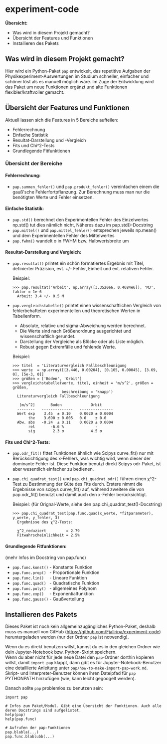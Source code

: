 # experiment-code
**Übersicht:**
* Was wird in diesem Projekt gemacht?
* Übersicht der Features und Funktionen
* Installieren des Pakets



## Was wird in diesem Projekt gemacht?
Hier wird ein Python-Paket `pap` entwickelt, das repetitive Aufgaben der Physikexperiment-Auswertungen im Studium schneller, einfacher und schöner löst als es manuell möglich wäre.
Im Zuge der Entwicklung wird das Paket um neue Funktionen ergänzt und alte Funktionen flexibler/kraftvoller gemacht.



## Übersicht der Features und Funktionen
Aktuell lassen sich die Features in 5 Bereiche aufteilen:  
* Fehlerrechnung
* Einfache Statistik
* Resultat-Darstellung und -Vergleich
* Fits und Chi^2-Tests
* Grundlegende Fitfunktionen


### Übersicht der Bereiche
#### Fehlerrechnung:
* `pap.summen_fehler()` und `pap.produkt_fehler()`
    vereinfachen einem die gauß'sche Fehlerfortpflanzung.
    Zur Berechnung muss man nur die benötigten Werte und Fehler einsetzen.
        

#### Einfache Statistik:
* `pap.std()`
    berechnet den Experimentellen Fehler des Einzelwertes
    np.std() tut dies nämlich nicht, Näheres dazu im pap.std()-Docstring
* `pap.mittel()`  und  `pap.mittel_fehler()`
    entsprechen jeweils np.mean() und dem Experimentellen Fehler des Mittelwertes
* `pap.fwhm()`
    wandelt σ in FWHM bzw. Halbwertsbreite um


#### Resultat-Darstellung und Vergleich:
* `pap.resultat()`
    printet ein schön formatiertes Ergebnis mit 
    Titel, definierter Präzision, evt. +/- Fehler, Einheit und evt. relativen Fehler.
    
    Beispiel:
    ```
    >>> pap.resultat('Arbeit', np.array([3.3520e6, 0.4684e6]), 'MJ', faktor = 1e-6
      Arbeit: 3.4 +/- 0.5 M
    ```
    
* `pap.vergleichstabelle()`
    printet einen wissenschaftlichen Vergleich von fehlerbehafteten experimentellen und 
    theoretischen Werten in Tabellenform. 
     - Absolute, relative und sigma-Abweichung werden berechnet.
     - Die Werte sind nach Größenordnung ausgerichtet und wissenschaftlich gerundet.
     - Darstellung der Vergleiche als Blöcke oder als Liste möglich.
     - Robust gegen Extremfälle und fehlende Werte.
    
    Beispiel:
    ```
    >>> titel  = 'Literaturvergleich Fallbeschleunigung
    >>> werte  = np.array([[3.446, 0.00204], [0.105, 0.00045], [3.69, 0], [5e-3, 0]]
    >>> größen = ['Boden', 'Orbit']
    >>> vergleichstabelle(werte, titel, einheit = 'm/s^2', größen = größen, 
                          beschreibung = 'knapp')
      Literaturvergleich Fallbeschleunigung

       [m/s^2]       Boden             Orbit     
      --------   --------------   ---------------
      Wert exp    3.45  ± 0.10    0.0020 ± 0.0004
           the    3.690 ± 0.005   0.0    ± 0.0   
      Abw. abs   -0.24  ± 0.11    0.0020 ± 0.0004
           rel       -6.6 %              -       
           sig        2.3 σ            4.5 σ      
    ```


#### Fits und Chi^2-Tests:
* `pap.odr_fit()`
    fittet Funktionen ähnlich wie Scipys curve_fit() nur mit Berücksichtigung des x-Fehlers, 
    was wichtig wird, wenn dieser der dominante Fehler ist. 
    Diese Funktion benutzt direkt Scipys odr-Paket, ist aber wesentlich einfacher 
    zu bedienen.

* `pap.chi_quadrat_test()` und  `pap.chi_quadrat_odr()`
    führen einen χ^2-Test zu Bestimmung der Güte des Fits durch.
    Erstere nimmt die Ergebnisse von scipys curve_fit() auf, während zweitere die von 
    pap.odr_fit() benutzt und damit auch den x-Fehler berücksichtigt.

    Beispiel: (für Orignal-Werte, siehe den pap.chi_quadrat_test()-Docstring)
    ```
    >>> pap.chi_quadrat_test(pap.func.quad(x_werte, *fitparameter), y_werte, y_fehler, 3)
      Ergebnisse des χ^2-Tests:

      χ^2_reduziert         = 2.79
      Fitwahrscheinlichkeit = 2.5%
    ```
 

#### Grundlegende Fitfunktionen:
(mehr Infos im Docstring von pap.func)
* `pap.func.konst()`   - Konstante Funktion
* `pap.func.prop() `   - Proportionale Funktion
* `pap.func.lin() ` ` `- Lineare Funktion
* `pap.func.quad() `   - Quadratische Funktion
* `pap.func.poly() `   - allgemeines Polynom
* `pap.func.exp() ` ` `- Exponentialfunktion
* `pap.func.gauss()`   - Gaußverteilung



## Installieren des Pakets
Dieses Paket ist noch kein allgemeinzugängliches Python-Paket, deshalb muss es manuell von GitHub (https://github.com/Fjallripa/experiment-code) heruntergeladen werden (nur der Ordner `pap` ist notwendig).  

Wenn du es direkt benutzen willst, kannst du es in den gleichen Ordner wie dein Jupyter-Notebook bzw. Python-Skript speichern.  
Wenn du aber nicht für jede neue Datei den `pap`-Ordner dorthin kopieren willst, damit `import pap` klappt, dann gibt es für Jupyter-Notebook-Benutzer eine detaillierte Anleitung unter `pap/how-to-make-import-pap-work.md`. Skript- und Interpreter-Benutzer können ihren Dateipfad für `pap` PYTHONPATH hinzufügen (wie, kann leicht gegoogelt werden).

Danach sollte `pap` problemlos zu benutzen sein:
```
import pap

# Infos zum Paket/Modul. Gibt eine Übersicht der Funktionen. Auch alle deren Docstrings sind aufgelistet.
help(pap)
help(pap.func)

# Aufrufen der pap-Funktionen
pap.blabla(...)
pap.func.blablubb(...)
```